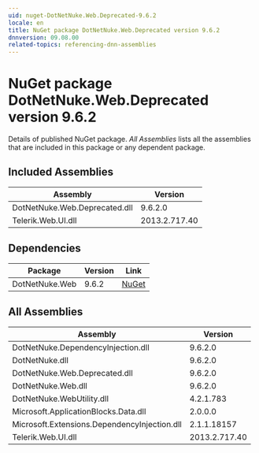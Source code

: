 ```yaml
---
uid: nuget-DotNetNuke.Web.Deprecated-9.6.2
locale: en
title: NuGet package DotNetNuke.Web.Deprecated version 9.6.2
dnnversion: 09.08.00
related-topics: referencing-dnn-assemblies
---
```


# NuGet package DotNetNuke.Web.Deprecated version 9.6.2
Details of published NuGet package.
*All Assemblies* lists all the assemblies that are included in this package or any dependent package.

## Included Assemblies

|Assembly|Version|
|---|---|
|DotNetNuke.Web.Deprecated.dll|9.6.2.0|
|Telerik.Web.UI.dll|2013.2.717.40|

## Dependencies

|Package|Version|Link|
|---|---|---|
|DotNetNuke.Web|9.6.2|[NuGet](https://www.nuget.org/packages/DotNetNuke.Web/9.6.2)|

## All Assemblies

|Assembly|Version|
|---|---|
|DotNetNuke.DependencyInjection.dll|9.6.2.0|
|DotNetNuke.dll|9.6.2.0|
|DotNetNuke.Web.Deprecated.dll|9.6.2.0|
|DotNetNuke.Web.dll|9.6.2.0|
|DotNetNuke.WebUtility.dll|4.2.1.783|
|Microsoft.ApplicationBlocks.Data.dll|2.0.0.0|
|Microsoft.Extensions.DependencyInjection.dll|2.1.1.18157|
|Telerik.Web.UI.dll|2013.2.717.40|

